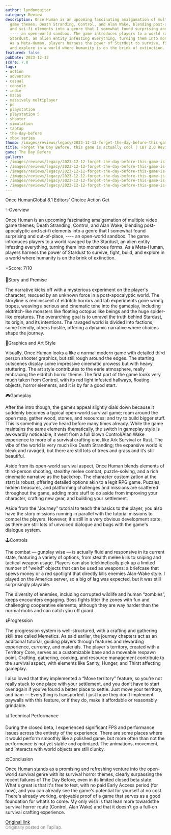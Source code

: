 ```yaml
---
author: lyndonguitar
category: Review
description: Once Human is an upcoming fascinating amalgamation of multiple video
  game themes; Death Stranding, Control, and Alan Wake, blending post-apocalyptic
  and sci-fi elements into a genre that I somewhat found surprising and out-of-place,
  ---- an open-world sandbox. The game introduces players to a world ravaged by the
  Stardust, an alien entity infesting everything, turning them into monstrous forms.
  As a Meta-Human, players harness the power of Stardust to survive, fight, build,
  and explore in a world where humanity is on the brink of extinction.
featured: false
pubDate: 2023-12-12
score: 7.0
tags:
- action
- adventure
- casual
- console
- indie
- macos
- massively multiplayer
- pc
- playstation
- playstation 5
- shooter
- simulation
- taptap
- the-day-before
- xbox series
thumb: /images/reviews/legacy/2023-12-12-forget-the-day-before-this-game-is-actually-cool--cbt-20-review---once-human-0.avif
title: Forget The Day Before, this game is actually cool | CBT 2.0 Review - Once Human
game: The Day Before
gallery:
- /images/reviews/legacy/2023-12-12-forget-the-day-before-this-game-is-actually-cool--cbt-20-review---once-human-0.avif
- /images/reviews/legacy/2023-12-12-forget-the-day-before-this-game-is-actually-cool--cbt-20-review---once-human-1.avif
- /images/reviews/legacy/2023-12-12-forget-the-day-before-this-game-is-actually-cool--cbt-20-review---once-human-2.avif
- /images/reviews/legacy/2023-12-12-forget-the-day-before-this-game-is-actually-cool--cbt-20-review---once-human-3.avif
- /images/reviews/legacy/2023-12-12-forget-the-day-before-this-game-is-actually-cool--cbt-20-review---once-human-4.avif
- /images/reviews/legacy/2023-12-12-forget-the-day-before-this-game-is-actually-cool--cbt-20-review---once-human-5.avif
---
```

Once HumanGlobal
8.1
Editors' Choice
Action
Get

✨Overview

Once Human is an upcoming fascinating amalgamation of multiple video game themes; Death Stranding, Control, and Alan Wake, blending post-apocalyptic and sci-fi elements into a genre that I somewhat found surprising and out-of-place, ---- an open-world sandbox. The game introduces players to a world ravaged by the Stardust, an alien entity infesting everything, turning them into monstrous forms. As a Meta-Human, players harness the power of Stardust to survive, fight, build, and explore in a world where humanity is on the brink of extinction.

⭐️Score: 7/10

📖Story and Premise

The narrative kicks off with a mysterious experiment on the player's character, rescued by an unknown force in a post-apocalyptic world. The storyline is reminiscent of eldritch horrors and lab experiments gone wrong tropes, weaving a serious and cinematic tone into the gameplay, including eldtritch-like monsters like floating octopus like beings and the huge spider-like creatures. The overarching goal is to unravel the truth behind Stardust, its origin, and its intentions. The ravaged world is divided into factions, some friendly, others hostile, offering a dynamic narrative where choices shape the journey.

🎨Graphics and Art Style

Visually, Once Human looks a like a normal modern game with detailed third person shooter graphics, but still rough around the edges. The starting cutscenes display some impressive cinematic prowess but with heavy stuttering. The art style contributes to the eerie atmosphere, really embracing the eldritch horror theme. The first part of the game looks very much taken from Control, with its red light infested hallways, floating objects, horror elements, and it is by far a good start.

🎮Gameplay

After the intro though, the game’s appeal slightly dials down because it suddenly becomes a typical open-world survival game; roam around the open map, gather wood, stones, and resources; and try to build bigger stuff. This is something you’ve heard before many times already.  While the game maintains the same elements thematically, the switch in gameplay style is awkwardly noticeable, it went from a full blown Control/Alan Wake experience to more of a survival crafting one, like Ark Survival or Rust. The vibe of the world is very much like Death Stranding; the expansive world is bleak and ravaged, but there are still lots of trees and grass and it’s still beautiful.

Aside from its open-world survival aspect, Once Human blends elements of third-person shooting, stealthy melee combat, puzzle-solving, and a rich cinematic narrative as the backdrop. The character customization at the start is robust, offering detailed options akin to a legit RPG game. Puzzles, hidden treasures, and platforming challenges and missions are scattered throughout the game, adding more stuff to do aside from improving your character, crafting new gear, and building your settlement.

Aside from the "Journey" tutorial to teach the basics to the player, you also have the story missions running in parallel with the tutorial missions to compel the players. However, it's still in a very obvious development state, as there are still lots of unvoiced dialogue and bugs with the game's dialogue system.

🕹Controls

The combat — gunplay wise — is actually fluid and responsive in its current state, featuring a variety of options, from stealth melee kills to sniping and tactical weapon usage. Players can also telekinetically pick up a limited number of "weird" objects that can be used as weapons: a briefcase that spews money or a red spotlight that directly kills enemies Alan-Wake style. I played on the America server, so a big of lag was expected, but it was still surprisingly playable.

The diversity of enemies, including corrupted wildlife and human “zombies”, keeps encounters engaging. Boss fights litter the zones with fun and challenging cooperative elements, although they are way harder than the normal mobs and can catch you off guard.

⏫Progression

The progression system is well-structured, with a crafting and gathering skill tree called Memetics. As said earlier, the journey chapters act as an additional tutorial, guiding players through features and rewarding experience, currency, and materials. The player's territory, created with a Territory Core, serves as a customizable base and a moveable respawn point. Crafting, gathering, cooking, and resource management contribute to the survival aspect, with elements like Sanity, Hunger, and Thirst affecting gameplay.

I also loved that they implemented a “Move territory” feature, so you’re not really stuck to one place with your settlement, and you don’t have to start over again if you’ve found a better place to settle. Just move your territory, and bam — Everything is transported. I just hope they don’t implement paywalls with this feature, or if they do, make it affordable or reasonably grindable.

📊Technical Performance

During the closed beta, I experienced significant FPS and performance issues across the entirety of the experience. There are some places where it would perform smoothly like a polished game, but more often than not the performance is not yet stable and optimized. The animations, movement, and interacts with world objects are still clunky.

⚖️Conclusion

Once Human stands as a promising and refreshing venture into the open-world survival genre with its survival horror themes, clearly surpassing the recent failures of The Day Before, even in its limited closed beta state. What's great is that it's free to test, with no paid Early Access period (for now), and you can already see the game's potential for yourself at no cost. There's already working, enjoyable proof of a game that serves as a good foundation for what’s to come. My only wish is that lean more towardsthe survival horror route (Control, Alan Wake) and that it doesn’t go a full-on survival crafting experience.

[Original link](https://www.taptap.io/post/6654395)<br><span style="font-size: 0.95em; color: #888;">Originally posted on TapTap.</span>